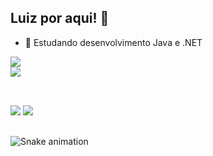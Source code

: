 ## Luiz por aqui! 👋

- 🌱 Estudando desenvolvimento Java e .NET

<div align="left">
  <a href="https://github.com/luizbottino">
  <img src="https://github-readme-stats.vercel.app/api?username=luizbottino&show_icons=true&theme=github_dark&include_all_commits=true&count_private=true"/>
    <br>
  <img src="https://github-readme-stats.vercel.app/api/top-langs/?username=luizbottino&hide_progress=true&langs_count=7&theme=github_dark"/>
</div>

##
  
<div><br>
  <a href = "mailto:luizbottino@outlook.com"><img src="https://img.shields.io/badge/Microsoft_Outlook-0078D4?style=for-the-badge&logo=microsoft-outlook&logoColor=white" target="_blank"></a>
  <a href="https://www.linkedin.com/in/luizbottino" target="_blank"><img src="https://img.shields.io/badge/-LinkedIn-%230077B5?style=for-the-badge&logo=linkedin&logoColor=white" target="_blank"></a> 
</div>
  
 ##
  
![Snake animation](https://github.com/luizbottino/luizbottino/blob/output/github-contribution-grid-snake.svg)

<!--
**luizbottino/luizbottino** is a ✨ _special_ ✨ repository because its `README.md` (this file) appears on your GitHub profile.

Here are some ideas to get you started:

- 🔭 I’m currently working on ...
- 🌱 I’m currently learning ...
- 👯 I’m looking to collaborate on ...
- 🤔 I’m looking for help with ...
- 💬 Ask me about ...
- 📫 How to reach me: ...
- 😄 Pronouns: ...
- ⚡ Fun fact: ...
-->
